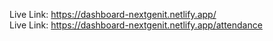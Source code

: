 Live Link: https://dashboard-nextgenit.netlify.app/ <br />
Live Link: https://dashboard-nextgenit.netlify.app/attendance

